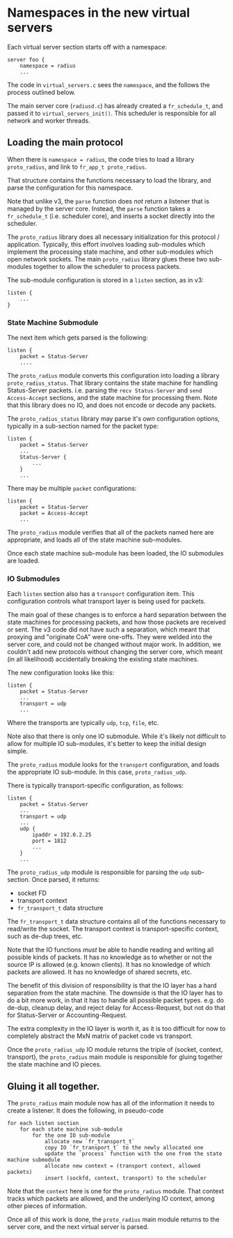 # Namespaces in the new virtual servers

Each virtual server section starts off with a namespace:

    server foo {
        namespace = radius
        ...

The code in `virtual_servers.c` sees the `namespace`, and the follows the process outlined below.

The main server core (`radiusd.c`) has already created a `fr_schedule_t`, and passed it to `virtual_servers_init()`.  This scheduler is responsible for all network and worker threads.

## Loading the main protocol

When there is `namespace = radius`, the code tries to load a library `proto_radius`, and link to `fr_app_t proto_radius`.

That structure contains the functions necessary to load the library, and parse the configuration for this namespace.

Note that unlike v3, the `parse` function does *not* return a listener that is managed by the server core.  Instead, the `parse` function takes a `fr_schedule_t` (i.e. scheduler core), and inserts a socket directly into the scheduler.

The `proto_radius` library does all necessary initialization for this protocol / application.  Typically, this effort involves loading sub-modules which implement the processing state machine, and other sub-modules which open network sockets.  The main `proto_radius` library glues these two sub-modules together to allow the scheduler to process packets.

The sub-module configuration is stored in a `listen` section, as in v3:

    listen {
        ...
    }

### State Machine Submodule

The next item which gets parsed is the following:

    listen {
        packet = Status-Server
        ....

The `proto_radius` module converts this configuration into loading a library `proto_radius_status`.  That library contains the state machine for handling Status-Server packets.  i.e. parsing the `recv Status-Server` and `send Access-Accept` sections, and the state machine for processing them.  Note that this library does no IO, and does not encode or decode any packets.

The `proto_radius_status` library may parse it's own configuration options, typically in a sub-section named for the packet type:

    listen {
        packet = Status-Server
        ...
        Status-Server {
            ...
        }
        ...

There may be multiple `packet` configurations:

    listen {
        packet = Status-Server
        packet = Access-Accept
        ...

The `proto_radius` module verifies that all of the packets named here are appropriate, and loads all of the state machine sub-modules.

Once each state machine sub-module has been loaded, the IO submodules are loaded.

### IO Submodules

Each `listen` section also has a `transport` configuration item.  This configuration controls what transport layer is being used for packets.

The main goal of these changes is to enforce a hard separation between the state machines for processing packets, and how those packets are received or sent.  The v3 code did not have such a separation, which meant that proxying and "originate CoA" were one-offs.  They were welded into the server core, and could not be changed without major work.  In addition, we couldn't add new protocols without changing the server core, which meant (in all likelihood) accidentally breaking the existing state machines.

The new configuration looks like this:

    listen {
        packet = Status-Server
        ...
        transport = udp
        ...

Where the transports are typically `udp`, `tcp`, `file`, etc.

Note also that there is only one IO submodule.  While it's likely not difficult to allow for multiple IO sub-modules, it's better to keep the initial design simple.

The `proto_radius` module looks for the `transport` configuration, and loads the appropriate IO sub-module.  In this case, `proto_radius_udp`.

There is typically transport-specific configuration, as follows:

    listen {
        packet = Status-Server
        ...
        transport = udp
        ...
        udp {
            ipaddr = 192.0.2.25
            port = 1812
            ...
        }
        ...

The `proto_radius_udp` module is responsible for parsing the `udp` sub-section.  Once parsed, it returns:

* socket FD
* transport context
* `fr_transport_t` data structure

The `fr_transport_t` data structure contains all of the functions necessary to read/write the socket.  The transport context is transport-specific context, such as de-dup trees, etc.

Note that the IO functions *must* be able to handle reading and writing all possible kinds of packets.  It has no knowledge as to whether or not the source IP is allowed (e.g. known clients).  It has no knowledge of which packets are allowed.  It has no knowledge of shared secrets, etc.

The benefit of this division of responsibility is that the IO layer has a hard separation from the state machine.  The downside is that the IO layer has to do a bit more work, in that it has to handle all possible packet types.  e.g. do de-dup, cleanup delay, and reject delay for Access-Request, but not do that for Status-Server or Accounting-Request.

The extra complexity in the IO layer is worth it, as it is too difficult for now to completely abstract the MxN matrix of packet code vs transport.

Once the `proto_radius_udp` IO module returns the triple of (socket, context, transport), the `proto_radius` main module is responsible for gluing together the state machine and IO pieces.

## Gluing it all together.

The `proto_radius` main module now has all of the information it needs to create a listener.  It does the following, in pseudo-code

    for each listen section
        for each state machine sub-module
            for the one IO sub-module
                allocate new `fr_transport_t`
                copy IO `fr_transport_t` to the newly allocated one
                update the `process` function with the one from the state machine submodule
                allocate new context = (transport context, allowed packets)
                insert (sockfd, context, transport) to the scheduler

Note that the `context` here is one for the `proto_radius` module.  That context tracks which packets are allowed, and the underlying IO context, among other pieces of information.

Once all of this work is done, the `proto_radius` main module returns to the server core, and the next virtual server is parsed.